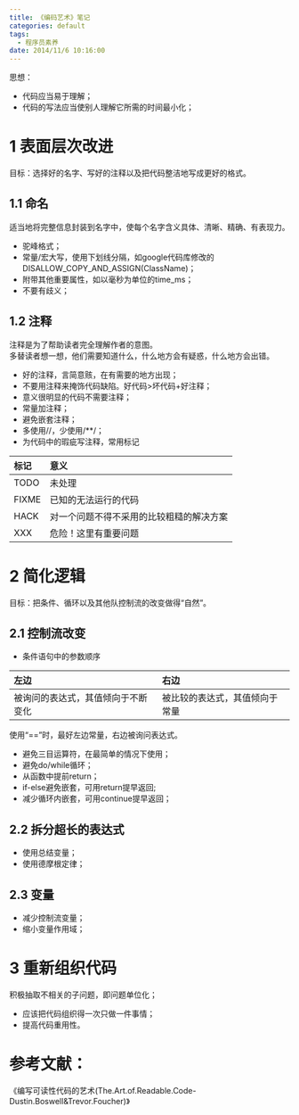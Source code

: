 ```yaml
---
title: 《编码艺术》笔记
categories: default
tags: 
  - 程序员素养
date: 2014/11/6 10:16:00
---
```


思想：

* 代码应当易于理解；
* 代码的写法应当使别人理解它所需的时间最小化；


# 1 表面层次改进

目标：选择好的名字、写好的注释以及把代码整洁地写成更好的格式。

## 1.1 命名

适当地将完整信息封装到名字中，使每个名字含义具体、清晰、精确、有表现力。  

* 驼峰格式；
* 常量/宏大写，使用下划线分隔，如google代码库修改的DISALLOW_COPY_AND_ASSIGN(ClassName)；
* 附带其他重要属性，如以毫秒为单位的time_ms；
* 不要有歧义；

## 1.2 注释

注释是为了帮助读者完全理解作者的意图。  
多替读者想一想，他们需要知道什么，什么地方会有疑惑，什么地方会出错。

* 好的注释，言简意赅，在有需要的地方出现；
* 不要用注释来掩饰代码缺陷。好代码>坏代码+好注释；
* 意义很明显的代码不需要注释；
* 常量加注释；
* 避免嵌套注释；
* 多使用//，少使用/**/；
* 为代码中的瑕疵写注释，常用标记

|标记|意义|  
|:--|:--|  
|TODO|未处理|  
|FIXME|已知的无法运行的代码|  
|HACK|对一个问题不得不采用的比较粗糙的解决方案|  
|XXX|危险！这里有重要问题|  

# 2 简化逻辑

目标：把条件、循环以及其他队控制流的改变做得“自然”。

## 2.1 控制流改变

* 条件语句中的参数顺序

|左边|右边|
|:--|:--|
|被询问的表达式，其值倾向于不断变化|被比较的表达式，其值倾向于常量|

使用“==”时，最好左边常量，右边被询问表达式。

* 避免三目运算符，在最简单的情况下使用；
* 避免do/while循环；
* 从函数中提前return；
* if-else避免嵌套，可用return提早返回;
* 减少循环内嵌套，可用continue提早返回；

## 2.2 拆分超长的表达式

* 使用总结变量；
* 使用德摩根定律；

## 2.3 变量

* 减少控制流变量；
* 缩小变量作用域；

# 3 重新组织代码

积极抽取不相关的子问题，即问题单位化；  

* 应该把代码组织得一次只做一件事情；
* 提高代码重用性。

# 参考文献：

《编写可读性代码的艺术(The.Art.of.Readable.Code-Dustin.Boswell&Trevor.Foucher)》

